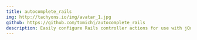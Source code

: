 ```yaml
---
title: autocomplete_rails
img: http://tachyons.io/img/avatar_1.jpg
github: https://github.com/tomichj/autocomplete_rails
description: Easily configure Rails controller actions for use with jQuery UI's Autocomplete widget
---
```

